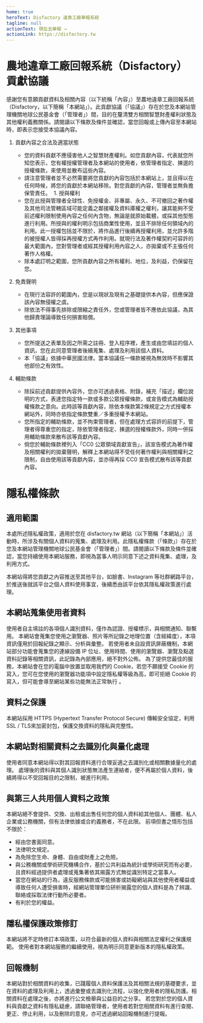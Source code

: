 ```yaml
---
home: true
heroText: Disfactory 違章工廠舉報系統
tagline: null
actionText: 現在去舉報 →
actionLink: https://disfactory.tw
---
```


# 農地違章工廠回報系統（Disfactory）貢獻協議

感謝您有意願貢獻資料及相關內容（以下統稱「內容」）至農地違章工廠回報系統（Disfactory，以下簡稱「本網站」）。此貢獻協議（「協議」）存在於您及本網站管理機關地球公民基金會（「管理者」）間，目的在釐清雙方相關智慧財產權利狀態及其他權利義務關係。請閱讀以下條款及條件並確認，當您回報或上傳內容至本網站時，即表示您接受本協議內容。

1. 貢獻內容之合法及適當狀態
    * 您的資料貢獻不應侵害他人之智慧財產權利。如您貢獻內容，代表就您所知您表示，您有權授權管理者及本網站的使用者，依管理者指定、揀選的授權條款，來使用並散布這些內容。
    * 請注意管理者並不必然需要將您貢獻的內容包括於本網站上，並且得以在任何時候，將您的貢獻於本網站移除。對您貢獻的內容，管理者並無負擔保管責任。
 1. 授與權利
    * 您在此授與管理者全球性、免授權金、非專屬、永久、不可撤回之著作權及其他司法管轄區域可能定義之鄰接權及資料庫權之權利，讓其能夠不受前述權利限制使用內容之任何內含物，無論是就原始載體，或採其他型態進行利用。所授與的權利明示包括商業性使用，並且不排除任何領域內的利用。此一授權包括並不限於，將作品進行後續再授權利用，並允許多階的被授權人皆得採再授權方式再作利用。就現行法及著作權契約可容許的最大範圍內，您對管理者或經其授權利用內容之人，亦拋棄或不主張任何著作人格權。
    * 除本處訂明之範圍，您所貢獻內容之所有權利、地位，及利益，仍保留在您。
1. 免責聲明
    * 在現行法容許的範圍內，您是以現狀及現有之基礎提供本內容，但應保證該內容無侵權之虞。
    * 除依法不得事先排除或限縮之責任外，您或管理者皆不應依此協議，為其他歸責理論導致任何損害賠償。
 
1. 其他事項
    * 您所提送之表單及因之所需之註冊、登入程序裡，產生或由您填註的個人資訊，您在此同意管理者後續蒐集、處理及利用該個人資料。
    * 本「協議」依據中華民國法律。當本協議任一條款被視為無效時不影響其他部份之有效性。

1. 輔助條款
    * 除採前述貢獻提供內容外，您亦可透過表格、附錄，補充「描述」欄位說明的方式，表達您指定特一款或多款公眾授權條款，或宣告模式為輔助授權條款之意向。此時該等貢獻內容，除依本條款第2條規定之方式授權本網站外，同時亦依指定條款雙重／多重授權予本網站。
    * 您所指定的輔助條款，並不拘束管理者，但在處理方式容許的前提下，管理者得尊重您的指定，除依管理者指定、揀選的授權條款外，同時一併採用輔助條款來散布該等貢獻內容。
    * 倘您於輔助條款裡列入「CC0 公眾領域貢獻宣告」，該宣告模式為著作權及相關權利的拋棄聲明，解釋上本網站得不受任何著作權利與相關權利之限制，自由使用該等貢獻內容，並亦得再採 CC0 宣告模式散布該等貢獻內容。

# 隱私權條款

## 適用範圍

本處所述隱私權政策，適用於您在 disfactory.tw 網站（以下簡稱「本網站」）活動時，所涉及有關個人資料的蒐集、處理及利用。此隱私權條款（「條款」）存在於您及本網站管理機關地球公民基金會（「管理者」）間。請閱讀以下條款及條件並確認，當您持續使用本網站服務，即視為當事人明示同意下述之資料蒐集、處理，及利用方式。

本網站得將您貢獻之內容推送至其他平台，如臉書、Instagram 等社群網路平台，於推送後就該平台之個人資料使用事宜，後續悉由該平台依其隱私權政策進行處理。

## 本網站蒐集使用者資料

使用者自主填註的各項個人識別資料，僅作為認證、授權標示，與相關通知、聯繫用。
本網站會蒐集您使用之瀏覽器、照片等所記錄之地理位置（含經緯度），本項資訊僅用於回報紀錄之顯示、分析與彙整。
若使用者未自設資訊屏蔽機制，本網站部分功能會蒐集您的連線設備 IP 位址、使用時間、使用的瀏覽器、瀏覽及點選資料記錄等相關資訊，此記錄為內部應用，絕不對外公佈。
為了提供您最佳的服務，本網站會在您的電腦中放置並取用我們的 Cookie，若您不願接受 Cookie 的寫入，您可在您使用的瀏覽器功能項中設定隱私權等級為高，即可拒絕 Cookie 的寫入，但可能會導至網站某些功能無法正常執行 。

## 資料之保護

本網站採用 HTTPS (Hypertext Transfer Protocol Secure) 傳輸安全協定，利用SSL / TLS來加密封包，保護交換資料的隱私與完整性。

## 本網站對相關資料之去識別化與量化處理

使用者同意本網站得以對其回報資料進行合理妥適之去識別化或相關數據量化的處理。
處理後的資料與其個人識別狀態無法產生連結者，便不再屬於個人資料，後續將得以不受回報目的之限制，被進行利用。

## 與第三人共用個人資料之政策

本網站絕不會提供、交換、出租或出售任何您的個人資料給其他個人、團體、私人企業或公務機關，但有法律依據或合約義務者，不在此限。
前項但書之情形包括不限於：
* 經由您書面同意。
* 法律明文規定。
* 為免除您生命、身體、自由或財產上之危險。
* 與公務機關或學術研究機構合作，基於公共利益為統計或學術研究而有必要，且資料經過提供者處理或蒐集著依其揭露方式無從識別特定之當事人。
* 當您在網站的行為，違反服務條款或可能損害或妨礙網站與其他使用者權益或導致任何人遭受損害時，經網站管理單位研析揭露您的個人資料是為了辨識、聯絡或採取法律行動所必要者。
* 有利於您的權益。

## 隱私權保護政策修訂

本網站將不定時修訂本項政策，以符合最新的個人資料與相關法定權利之保護規範。
使用者對本網站服務的繼續使用，視為明示同意更新版本的隱私權政策。

## 回報機制
本網站對於相關資料的收集，已踐履個人資料保護法及其相關法規的基礎要求，並在資料的處理及利用上，透過彙整或去識別化流程，以強化使用者的隱私防護。相關資料在處理之後，亦將進行公文檢舉與公益目的之分享。
若您對於您的個人資料與貢獻之資料有隱私疑慮，請聯絡管理者，使用者若對您相關資料有進行查閱、更正、停止利用，以及刪除的意見，亦可透過網站回報機制進行提報。

